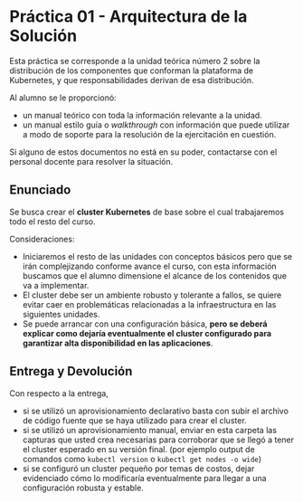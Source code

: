 # Práctica 01 - Arquitectura de la Solución

Esta práctica se corresponde a la unidad teórica número 2 sobre la distribución de los componentes que conforman la plataforma de Kubernetes, y que responsabilidades derivan de esa distribución.

Al alumno se le proporcionó:

- un manual teórico con toda la información relevante a la unidad.
- un manual estilo guía o _walkthrough_ con información que puede utilizar a modo de soporte para la resolución de la ejercitación en cuestión.

Si alguno de estos documentos no está en su poder, contactarse con el personal docente para resolver la situación.

## Enunciado

Se busca crear el **cluster Kubernetes** de base sobre el cual trabajaremos todo el resto del curso. 

Consideraciones:

- Iniciaremos el resto de las unidades con conceptos básicos pero que se irán complejizando conforme avance el curso, con esta información buscamos que el alumno dimensione el alcance de los contenidos que va a implementar.
- El cluster debe ser un ambiente robusto y tolerante a fallos, se quiere evitar caer en problemáticas relacionadas a la infraestructura en las siguientes unidades.
- Se puede arrancar con una configuración básica, **pero se deberá explicar como dejaría eventualmente el cluster configurado para garantizar alta disponibilidad en las aplicaciones**.   

## Entrega y Devolución

Con respecto a la entrega, 

- si se utilizó un aprovisionamiento declarativo basta con subir el archivo de código fuente que se haya utilizado para crear el cluster.
- si se utilizó un aprovisionamiento manual, enviar en esta carpeta las capturas que usted crea necesarias para corroborar que se llegó a tener el cluster esperado en su versión final. (por ejemplo output de comandos como `kubectl version` o `kubectl get nodes -o wide`)
- si se configuró un cluster pequeño por temas de costos, dejar evidenciado cómo lo modificaría eventualmente para llegar a una configuración robusta y estable.
